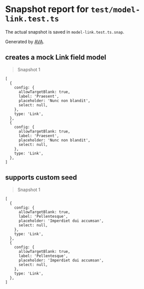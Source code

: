 # Snapshot report for `test/model-link.test.ts`

The actual snapshot is saved in `model-link.test.ts.snap`.

Generated by [AVA](https://avajs.dev).

## creates a mock Link field model

> Snapshot 1

    [
      {
        config: {
          allowTargetBlank: true,
          label: 'Praesent',
          placeholder: 'Nunc non blandit',
          select: null,
        },
        type: 'Link',
      },
      {
        config: {
          allowTargetBlank: true,
          label: 'Praesent',
          placeholder: 'Nunc non blandit',
          select: null,
        },
        type: 'Link',
      },
    ]

## supports custom seed

> Snapshot 1

    [
      {
        config: {
          allowTargetBlank: true,
          label: 'Pellentesque',
          placeholder: 'Imperdiet dui accumsan',
          select: null,
        },
        type: 'Link',
      },
      {
        config: {
          allowTargetBlank: true,
          label: 'Pellentesque',
          placeholder: 'Imperdiet dui accumsan',
          select: null,
        },
        type: 'Link',
      },
    ]
